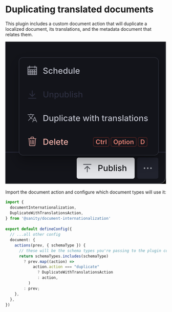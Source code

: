 # Duplicating translated documents

This plugin includes a custom document action that will duplicate a localized document, its translations, and the metadata document that relates them.

![Duplicate document action](./img/duplicate-document-action.png)

Import the document action and configure which document types will use it:

```ts
import {
  documentInternationalization,
  DuplicateWithTranslationsAction,
} from '@sanity/document-internationalization'

export default defineConfig({
  // ...all other config
  document: {
    actions(prev, { schemaType }) {
      // these will be the schema types you're passing to the plugin configuration
      return schemaTypes.includes(schemaType)
        ? prev.map((action) =>
            action.action === "duplicate"
              ? DuplicateWithTranslationsAction
              : action,
          )
        : prev;
    },
  },
})
```
